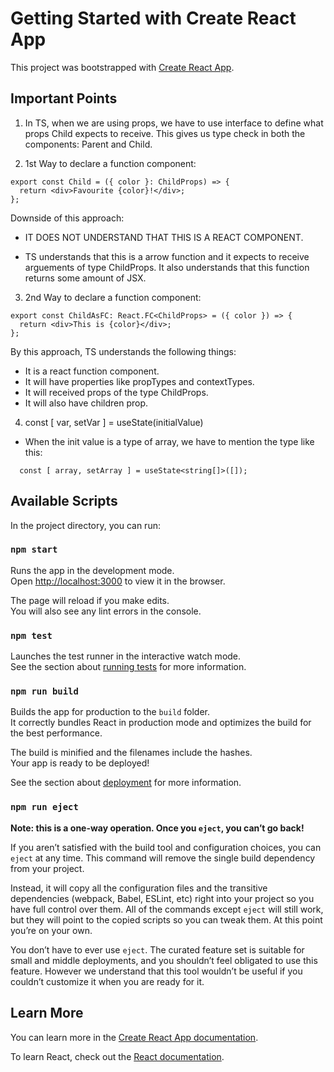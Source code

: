 # Getting Started with Create React App

This project was bootstrapped with [Create React App](https://github.com/facebook/create-react-app).

## Important Points

1. In TS, when we are using props, we have to use interface to define what props Child expects to receive. This gives us type check in both the components: Parent and Child.

2. 1st Way to declare a function component:

```
export const Child = ({ color }: ChildProps) => {
  return <div>Favourite {color}!</div>;
};
```

Downside of this approach:

- IT DOES NOT UNDERSTAND THAT THIS IS A REACT COMPONENT.

- TS understands that this is a arrow function and it expects to receive arguements of type ChildProps. It also understands that this function returns some amount of JSX.

3. 2nd Way to declare a function component:

```
export const ChildAsFC: React.FC<ChildProps> = ({ color }) => {
  return <div>This is {color}</div>;
};
```

By this approach, TS understands the following things:

- It is a react function component.
- It will have properties like propTypes and contextTypes.
- It will received props of the type ChildProps.
- It will also have children prop.

4. const [ var, setVar ] = useState(initialValue)

- When the init value is a type of array, we have to mention the type like this:

```
  const [ array, setArray ] = useState<string[]>([]);
```

## Available Scripts

In the project directory, you can run:

### `npm start`

Runs the app in the development mode.\
Open [http://localhost:3000](http://localhost:3000) to view it in the browser.

The page will reload if you make edits.\
You will also see any lint errors in the console.

### `npm test`

Launches the test runner in the interactive watch mode.\
See the section about [running tests](https://facebook.github.io/create-react-app/docs/running-tests) for more information.

### `npm run build`

Builds the app for production to the `build` folder.\
It correctly bundles React in production mode and optimizes the build for the best performance.

The build is minified and the filenames include the hashes.\
Your app is ready to be deployed!

See the section about [deployment](https://facebook.github.io/create-react-app/docs/deployment) for more information.

### `npm run eject`

**Note: this is a one-way operation. Once you `eject`, you can’t go back!**

If you aren’t satisfied with the build tool and configuration choices, you can `eject` at any time. This command will remove the single build dependency from your project.

Instead, it will copy all the configuration files and the transitive dependencies (webpack, Babel, ESLint, etc) right into your project so you have full control over them. All of the commands except `eject` will still work, but they will point to the copied scripts so you can tweak them. At this point you’re on your own.

You don’t have to ever use `eject`. The curated feature set is suitable for small and middle deployments, and you shouldn’t feel obligated to use this feature. However we understand that this tool wouldn’t be useful if you couldn’t customize it when you are ready for it.

## Learn More

You can learn more in the [Create React App documentation](https://facebook.github.io/create-react-app/docs/getting-started).

To learn React, check out the [React documentation](https://reactjs.org/).
